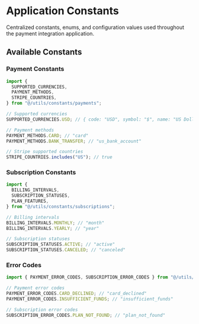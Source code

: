 # Application Constants

Centralized constants, enums, and configuration values used throughout the payment integration
application.

## Available Constants

### Payment Constants

```typescript
import {
  SUPPORTED_CURRENCIES,
  PAYMENT_METHODS,
  STRIPE_COUNTRIES,
} from "@/utils/constants/payments";

// Supported currencies
SUPPORTED_CURRENCIES.USD; // { code: "USD", symbol: "$", name: "US Dollar" }

// Payment methods
PAYMENT_METHODS.CARD; // "card"
PAYMENT_METHODS.BANK_TRANSFER; // "us_bank_account"

// Stripe supported countries
STRIPE_COUNTRIES.includes("US"); // true
```

### Subscription Constants

```typescript
import {
  BILLING_INTERVALS,
  SUBSCRIPTION_STATUSES,
  PLAN_FEATURES,
} from "@/utils/constants/subscriptions";

// Billing intervals
BILLING_INTERVALS.MONTHLY; // "month"
BILLING_INTERVALS.YEARLY; // "year"

// Subscription statuses
SUBSCRIPTION_STATUSES.ACTIVE; // "active"
SUBSCRIPTION_STATUSES.CANCELED; // "canceled"
```

### Error Codes

```typescript
import { PAYMENT_ERROR_CODES, SUBSCRIPTION_ERROR_CODES } from "@/utils/constants/errors";

// Payment error codes
PAYMENT_ERROR_CODES.CARD_DECLINED; // "card_declined"
PAYMENT_ERROR_CODES.INSUFFICIENT_FUNDS; // "insufficient_funds"

// Subscription error codes
SUBSCRIPTION_ERROR_CODES.PLAN_NOT_FOUND; // "plan_not_found"
```
